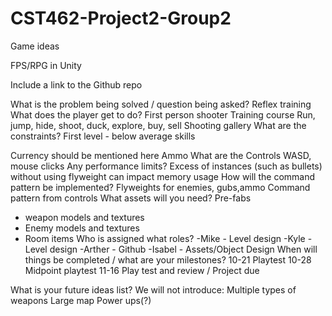 # CST462-Project2-Group2

Game ideas
 
FPS/RPG in Unity

Include a link to the Github repo
 
What is the problem being solved / question being asked?
  Reflex training
What does the player get to do?
	First person shooter 
	Training course
	Run, jump, hide, shoot, duck, explore, buy, sell
  Shooting gallery
What are the constraints?
  First level - below average skills
  
Currency should be mentioned here
  Ammo
What are the Controls
  WASD, mouse clicks
Any performance limits?
	Excess of instances (such as bullets) without using flyweight can impact memory usage
How will the command pattern be implemented?
	Flyweights for enemies, gubs,ammo
	Command pattern from controls
What assets will you need?
	  Pre-fabs 
  - weapon models and textures
  - Enemy models and textures
  - Room items
Who is assigned what roles?
		-Mike - Level design
		-Kyle - Level design
		-Arther - Github
		-Isabel - Assets/Object Design
When will things be completed / what are your milestones?
10-21    Playtest
10-28    Midpoint playtest
11-16    Play test and review / Project due

What is your future ideas list? 
  We will not introduce:
  Multiple types of weapons
  Large map
  Power ups(?)
